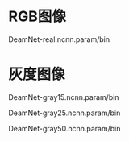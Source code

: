 
# RGB图像 

DeamNet-real.ncnn.param/bin 

# 灰度图像  

DeamNet-gray15.ncnn.param/bin

DeamNet-gray25.ncnn.param/bin

DeamNet-gray50.ncnn.param/bin
